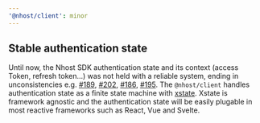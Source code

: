 ```yaml
---
'@nhost/client': minor
---
```


## Stable authentication state

Until now, the Nhost SDK authentication state and its context (access Token, refresh token...) was not held with a reliable system, ending in unconsistencies e.g. [#189](https://github.com/nhost/nhost/issues/189), [#202](https://github.com/nhost/nhost/issues/202), [#186](https://github.com/nhost/nhost/issues/186), [#195](https://github.com/nhost/nhost/issues/195).
The `@nhost/client` handles authentication state as a finite state machine with [xstate](https://github.com/statelyai/xstate). Xstate is framework agnostic and the authentication state will be easily plugable in most reactive frameworks such as React, Vue and Svelte.
